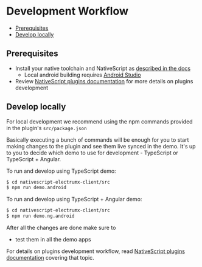 # Development Workflow

- [Prerequisites](https://github.com/NativeScript/nativescript-electrumx-client/blob/master/DevelopmentWorkflow.md#prerequisites)
- [Develop locally](https://github.com/NativeScript/nativescript-electrumx-client/blob/master/DevelopmentWorkflow.md#develop-locally)

## Prerequisites

- Install your native toolchain and NativeScript as [described in the docs](https://docs.nativescript.org/start/quick-setup)
  - Local android building requires [Android Studio](https://developer.android.com/studio/)
- Review [NativeScript plugins documentation](https://docs.nativescript.org/plugins/plugins) for more details on plugins development

## Develop locally

For local development we recommend using the npm commands provided in the plugin's `src/package.json`

Basically executing a bunch of commands will be enough for you to start making changes to the plugin and see them live synced in the demo. It's up to you to decide which demo to use for development - TypeScript or TypeScript + Angular.

To run and develop using TypeScript demo:

```bash
$ cd nativescript-electrumx-client/src
$ npm run demo.android
```

To run and develop using TypeScript + Angular demo:

```bash
$ cd nativescript-electrumx-client/src
$ npm run demo.ng.android
```

After all the changes are done make sure to

- test them in all the demo apps

For details on plugins development workflow, read [NativeScript plugins documentation](https://docs.nativescript.org/plugins/building-plugins#step-2-set-up-a-development-workflow) covering that topic.
